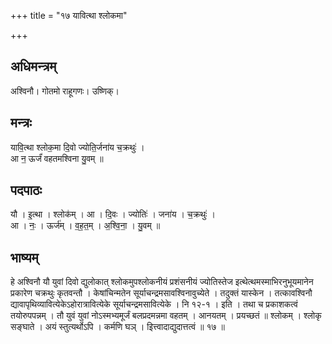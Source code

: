 +++
title = "१७ यावित्था श्लोकमा"

+++
## अधिमन्त्रम्
अश्विनौ। गोतमो राहूगणः। उष्णिक्।

## मन्त्रः
यावि॒त्था श्लोक॒मा दि॒वो ज्योति॒र्जना॑य च॒क्रथुः॑ ।  
आ न॒ ऊर्जं॑ वहतमश्विना यु॒वम् ॥

## पदपाठः
यौ । इ॒त्था । श्लोक॑म् । आ । दि॒वः । ज्योतिः॑ । जना॑य । च॒क्रथुः॑ ।  
आ । नः॒ । ऊर्ज॑म् । व॒ह॒त॒म् । अ॒श्वि॒ना॒ । यु॒वम् ॥

## भाष्यम्
हे अश्विनौ यौ युवां दिवो द्युलोकात् श्लोकमुपश्लोकनीयं प्रशंसनीयं ज्योतिस्तेज इत्थेत्थमस्माभिरनुभूयमानेन प्रकारेण चक्रथुः कृतवन्तौ । केषांचिन्मतेन सूर्याचन्द्रमसावश्विनावुच्येते । तदुक्तं यास्केन । तत्कावश्विनौ द्यावापृथिव्यावित्येकेऽहोरात्रावित्येके सूर्याचन्द्रमसावित्येके । नि १२-१ । इति । तथा च प्रकाशकत्वं तयोरुपपन्नम् । तौ युवं युवां नोऽस्मभ्यमूर्जं बलप्रदमन्नमा वहतम् । आनयतम् । प्रयच्छतं ॥ श्लोकम् । श्लोकृ सङ्घाते । अयं स्तुत्यर्थोऽपि । कर्मणि घञ् । इित्त्वादाद्युदात्तत्वं ॥ १७ ॥